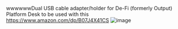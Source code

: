 wwwwwwDual USB cable adapter/holder for De-Fi (formerly Output) Platform Desk to be used with this https://www.amazon.com/dp/B07J4X41CS
![image](https://github.com/nkrypth/studio3d/assets/86504154/1f718344-3fe0-414b-8259-65e0fa5eaed8)
